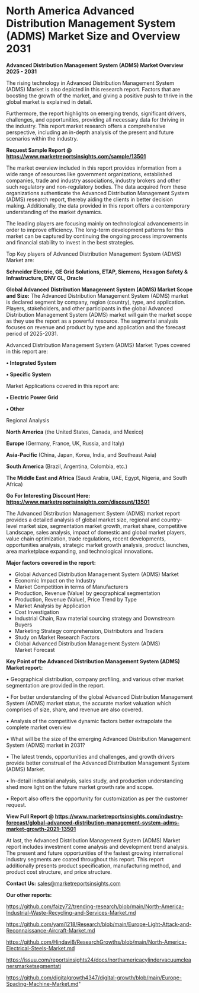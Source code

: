  # North America Advanced Distribution Management System (ADMS) Market Size and Overview 2031

<Strong> Advanced Distribution Management System (ADMS) Market Overview 2025 - 2031</strong>

The rising technology in Advanced Distribution Management System (ADMS) Market is also depicted in this research report. Factors that are boosting the growth of the market, and giving a positive push to thrive in the global market is explained in detail.

Furthermore, the report highlights on emerging trends, significant drivers, challenges, and opportunities, providing all necessary data for thriving in the industry. This report market research offers a comprehensive perspective, including an in-depth analysis of the present and future scenarios within the industry.

<strong>Request Sample Report @ <a href=https://www.marketreportsinsights.com/sample/13501>https://www.marketreportsinsights.com/sample/13501</a></strong>

The market overview included in this report provides information from a wide range of resources like government organizations, established companies, trade and industry associations, industry brokers and other such regulatory and non-regulatory bodies. The data acquired from these organizations authenticate the Advanced Distribution Management System (ADMS) research report, thereby aiding the clients in better decision making. Additionally, the data provided in this report offers a contemporary understanding of the market dynamics.

The leading players are focusing mainly on technological advancements in order to improve efficiency. The long-term development patterns for this market can be captured by continuing the ongoing process improvements and financial stability to invest in the best strategies.

Top Key players of Advanced Distribution Management System (ADMS) Market are:

<strong>Schneider Electric, GE Grid Solutions, ETAP, Siemens, Hexagon Safety & Infrastructure, DNV GL, Oracle</strong>

<strong><b>Global Advanced Distribution Management System (ADMS) Market Scope and Size:</b></strong>
The Advanced Distribution Management System (ADMS) market is declared segment by company, region (country), type, and application. Players, stakeholders, and other participants in the global Advanced Distribution Management System (ADMS) market will gain the market scope as they use the report as a powerful resource. The segmental analysis focuses on revenue and product by type and application and the forecast period of 2025-2031.

Advanced Distribution Management System (ADMS) Market Types covered in this report are:

<strong>• Integrated System

• Specific System</strong>

Market Applications covered in this report are:

<strong>• Electric Power Grid

• Other</strong> 

Regional Analysis

<strong>North America</strong> (the United States, Canada, and Mexico)

<strong>Europe</strong> (Germany, France, UK, Russia, and Italy)

<strong>Asia-Pacific</strong> (China, Japan, Korea, India, and Southeast Asia)

<strong>South America</strong> (Brazil, Argentina, Colombia, etc.)

<strong>The Middle East and Africa</strong> (Saudi Arabia, UAE, Egypt, Nigeria, and South Africa)

<strong>Go For Interesting Discount Here: <a href=https://www.marketreportsinsights.com/discount/13501>https://www.marketreportsinsights.com/discount/13501</a></strong>

The Advanced Distribution Management System (ADMS) market report provides a detailed analysis of global market size, regional and country-level market size, segmentation market growth, market share, competitive Landscape, sales analysis, impact of domestic and global market players, value chain optimization, trade regulations, recent developments, opportunities analysis, strategic market growth analysis, product launches, area marketplace expanding, and technological innovations.

<strong><b>Major factors covered in the report:</b></strong>
<ul>
  <li>Global Advanced Distribution Management System (ADMS) Market </li>
  <li>Economic Impact on the Industry</li>
  <li>Market Competition in terms of Manufacturers</li>
  <li>Production, Revenue (Value) by geographical segmentation</li>
  <li>Production, Revenue (Value), Price Trend by Type</li>
  <li>Market Analysis by Application</li>
  <li>Cost Investigation</li>
  <li>Industrial Chain, Raw material sourcing strategy and Downstream Buyers</li>
  <li>Marketing Strategy comprehension, Distributors and Traders</li>
  <li>Study on Market Research Factors</li>
  <li>Global Advanced Distribution Management System (ADMS) Market Forecast</li>
</ul>

<strong><b>Key Point of the Advanced Distribution Management System (ADMS) Market report:</b></strong>

• Geographical distribution, company profiling, and various other market segmentation are provided in the report.

• For better understanding of the global Advanced Distribution Management System (ADMS) market status, the accurate market valuation which comprises of size, share, and revenue are also covered.

• Analysis of the competitive dynamic factors better extrapolate the complete market overview

• What will be the size of the emerging Advanced Distribution Management System (ADMS) market in 2031?

• The latest trends, opportunities and challenges, and growth drivers provide better construal of the Advanced Distribution Management System (ADMS) Market.

• In-detail industrial analysis, sales study, and production understanding shed more light on the future market growth rate and scope.

• Report also offers the opportunity for customization as per the customer request.

<strong><b>View Full Report @ <a href=https://www.marketreportsinsights.com/industry-forecast/global-advanced-distribution-management-system-adms-market-growth-2021-13501>https://www.marketreportsinsights.com/industry-forecast/global-advanced-distribution-management-system-adms-market-growth-2021-13501</a></b></strong>


At last, the Advanced Distribution Management System (ADMS) Market report includes investment come analysis and development trend analysis. The present and future opportunities of the fastest growing international industry segments are coated throughout this report. This report additionally presents product specification, manufacturing method, and product cost structure, and price structure.

<strong>Contact Us:</strong>
sales@marketreportsinsights.com

<strong>Our other reports:</strong>

<a href=https://github.com/faizy72/trending-research/blob/main/North-America-Industrial-Waste-Recycling-and-Services-Market.md>https://github.com/faizy72/trending-research/blob/main/North-America-Industrial-Waste-Recycling-and-Services-Market.md</a>

<a href=https://github.com/yami1218/Research/blob/main/Europe-Light-Attack-and-Reconnaissance-Aircraft-Market.md>https://github.com/yami1218/Research/blob/main/Europe-Light-Attack-and-Reconnaissance-Aircraft-Market.md</a>

<a href=https://github.com/Hindavi8/ResearchGrowths/blob/main/North-America-Electrical-Steels-Market.md>https://github.com/Hindavi8/ResearchGrowths/blob/main/North-America-Electrical-Steels-Market.md</a>

<a href=https://issuu.com/reportsinsights24/docs/northamericacylindervacuumcleanersmarketsegmentati>https://issuu.com/reportsinsights24/docs/northamericacylindervacuumcleanersmarketsegmentati</a>

<a href=https://github.com/digitalgrowth4347/digital-growth/blob/main/Europe-Spading-Machine-Market.md>https://github.com/digitalgrowth4347/digital-growth/blob/main/Europe-Spading-Machine-Market.md</a>"
